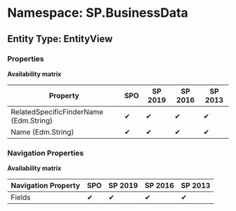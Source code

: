 # Namespace: SP.BusinessData
## Entity Type: EntityView

### Properties

**Availability matrix**

Property | SPO | SP 2019 | SP 2016 | SP 2013
----------|-----|---------|---------|--------
RelatedSpecificFinderName (Edm.String) | ✔ | ✔ | ✔ | ✔
Name (Edm.String) | ✔ | ✔ | ✔ | ✔

### Navigation Properties

**Availability matrix**

Navigation Property | SPO | SP 2019 | SP 2016 | SP 2013
----------|-----|---------|---------|--------
Fields | ✔ | ✔ | ✔ | ✔
